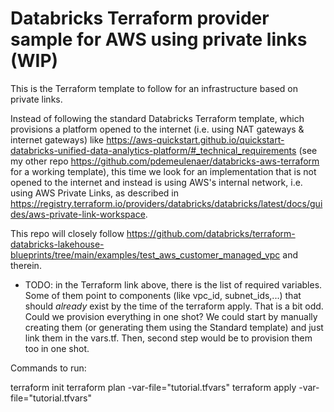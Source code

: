 # Databricks Terraform provider sample for AWS using private links (WIP)

This is the Terraform template to follow for an infrastructure based on private links.

Instead of following the standard Databricks Terraform template, which provisions a platform opened to the internet (i.e. using NAT gateways & internet gateways) like https://aws-quickstart.github.io/quickstart-databricks-unified-data-analytics-platform/#_technical_requirements (see my other repo https://github.com/pdemeulenaer/databricks-aws-terraform for a working template), this time we look for an implementation that is not opened to the internet and instead is using AWS's internal network, i.e. using AWS Private Links, as described in https://registry.terraform.io/providers/databricks/databricks/latest/docs/guides/aws-private-link-workspace.  

This repo will closely follow https://github.com/databricks/terraform-databricks-lakehouse-blueprints/tree/main/examples/test_aws_customer_managed_vpc and therein. 


* TODO: in the Terraform link above, there is the list of required variables. Some of them point to components (like vpc_id, subnet_ids,...) that should *already* exist by the time of the terraform apply. That is a bit odd. Could we provision everything in one shot? We could start by manually creating them (or generating them using the Standard template) and just link them in the vars.tf. Then, second step would be to provision them too in one shot.

Commands to run:

terraform init
terraform plan -var-file="tutorial.tfvars"
terraform apply -var-file="tutorial.tfvars"
